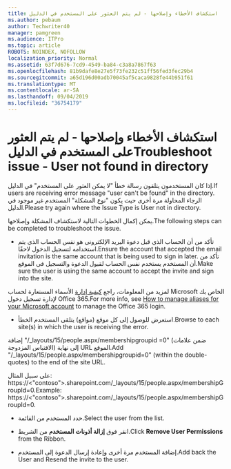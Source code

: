 ```yaml
---
title: استكشاف الأخطاء وإصلاحها - لم يتم العثور على المستخدم في الدليل
ms.author: pebaum
author: Techwriter40
manager: pamgreen
ms.audience: ITPro
ms.topic: article
ROBOTS: NOINDEX, NOFOLLOW
localization_priority: Normal
ms.assetid: 63f7d676-7cd9-4549-ba84-c3a8a7867f63
ms.openlocfilehash: 81b9dafe8e27e5f73fe232c51ff56fed3fec29b4
ms.sourcegitcommit: a65d196d00adb70045af5caca9828fe44b951f61
ms.translationtype: MT
ms.contentlocale: ar-SA
ms.lasthandoff: 09/04/2019
ms.locfileid: "36754179"
---
```

# <a name="troubleshoot-issue---user-not-found-in-directory"></a><span data-ttu-id="19bdd-102">استكشاف الأخطاء وإصلاحها - لم يتم العثور على المستخدم في الدليل</span><span class="sxs-lookup"><span data-stu-id="19bdd-102">Troubleshoot issue - User not found in directory</span></span>

<span data-ttu-id="19bdd-103">إذا كان المستخدمون يتلقون رسالة خطأ "لا يمكن العثور على المستخدم" في الدليل.</span><span class="sxs-lookup"><span data-stu-id="19bdd-103">If users are receiving error message "user can't be found" in the directory.</span></span> <span data-ttu-id="19bdd-104">الرجاء المحاولة مرة أخرى حيث يكون "نوع المشكلة" المستخدم غير موجود في الدليل.</span><span class="sxs-lookup"><span data-stu-id="19bdd-104">Please try again where the Issue Type is User not in directory.</span></span>

<span data-ttu-id="19bdd-105">يمكن إكمال الخطوات التالية لاستكشاف المشكلة وإصلاحها.</span><span class="sxs-lookup"><span data-stu-id="19bdd-105">The following steps can be completed to troubleshoot the issue.</span></span>

- <span data-ttu-id="19bdd-106">تأكد من أن الحساب الذي قبل دعوة البريد الإلكتروني هو نفس الحساب الذي يتم استخدامه لتسجيل الدخول لاحقًا.</span><span class="sxs-lookup"><span data-stu-id="19bdd-106">Ensure the account that accepted the email invitation is the same account that is being used to sign in later.</span></span> <span data-ttu-id="19bdd-107">تأكد من أن المستخدم يستخدم نفس الحساب لقبول الدعوة والتسجيل في الموقع.</span><span class="sxs-lookup"><span data-stu-id="19bdd-107">Make sure the user is using the same account to accept the invite and sign into the site.</span></span> 

<span data-ttu-id="19bdd-108">لمزيد من المعلومات، راجع [كيفية إدارة</a> الأسماء المستعارة لحساب Microsoft الخاص بك لإدارة تسجيل دخول Office 365](https://support.microsoft.com/help/12407/microsoft-account-how-to-manage-aliases).</span><span class="sxs-lookup"><span data-stu-id="19bdd-108">For more info, see [How to manage aliases for your Microsoft account</a> to manage the Office 365 login](https://support.microsoft.com/help/12407/microsoft-account-how-to-manage-aliases).</span></span> 

- <span data-ttu-id="19bdd-109">استعرض للوصول إلى كل موقع (مواقع) يتلقى المستخدم الخطأ.</span><span class="sxs-lookup"><span data-stu-id="19bdd-109">Browse to each site(s) in which the user is receiving the error.</span></span> 

<span data-ttu-id="19bdd-110">إضافة "/_layouts/15/people.aspx/membershipgroupid =0" (ضمن علامات الاقتباس المزدوجة) إلى نهاية URL الموقع.</span><span class="sxs-lookup"><span data-stu-id="19bdd-110">Add "/_layouts/15/people.aspx/membershipgroupid=0" (within the double-quotes) to the end of the site URL.</span></span> 

<span data-ttu-id="19bdd-111">على سبيل المثال: https://<"contoso">.sharepoint.com/_layouts/15/people.aspx/membershipGroupId=0.</span><span class="sxs-lookup"><span data-stu-id="19bdd-111">Example: https://<"contoso">.sharepoint.com/_layouts/15/people.aspx/membershipGroupId=0.</span></span>

- <span data-ttu-id="19bdd-112">حدد المستخدم من القائمة.</span><span class="sxs-lookup"><span data-stu-id="19bdd-112">Select the user from the list.</span></span>

- <span data-ttu-id="19bdd-113">انقر فوق **إزالة أذونات المستخدم** من الشريط.</span><span class="sxs-lookup"><span data-stu-id="19bdd-113">Click **Remove User Permissions** from the Ribbon.</span></span> 
-  <span data-ttu-id="19bdd-114">إضافة المستخدم مرة أخرى وإعادة إرسال الدعوة إلى المستخدم.</span><span class="sxs-lookup"><span data-stu-id="19bdd-114">Add back the User and Resend the invite to the user.</span></span>

